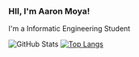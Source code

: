 ### HII, I'm Aaron Moya!
I'm a Informatic Engineering Student

![GitHub Stats](https://github-readme-stats.vercel.app/api?username=j0k3rD0ck3r&theme=dracula)
[![Top Langs](https://github-readme-stats.vercel.app/api/top-langs/?username=j0k3rD0ck3)](https://github.com/j0k3rD0ck3/github-readme-stats)
